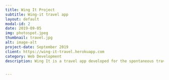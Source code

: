 ```yaml
---
title: Wing It Project
subtitle: Wing-it travel app
layout: default
modal-id: 2
date: 2019-09-05
img: photospot.jpeg
thumbnail: travel.jpg
alt: image-alt
project-date: September 2019
client: https://wing-it-travel.herokuapp.com
category: Web Development
description: Wing It is a travel app developed for the spontaneous traveller who is keen to discover hidden gems ,beat the crowds and maximise the moment.The app was developed in Ruby,Javascript,HTML and SCSS.Link:https://wing-it-travel.herokuapp.com/


---
```

